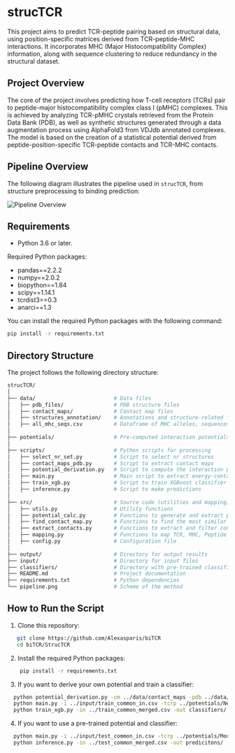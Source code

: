 # strucTCR

This project aims to predict TCR-peptide pairing based on structural data, using position-specific matrices derived from TCR-peptide-MHC interactions. It incorporates MHC (Major Histocompatibility Complex) information, along with sequence clustering to reduce redundancy in the structural dataset.

## Project Overview

The core of the project involves predicting how T-cell receptors (TCRs) pair to peptide-major histocompatibility complex class I (pMHC) complexes. This is achieved by analyzing TCR-pMHC crystals retrieved from the Protein Data Bank (PDB), as well as synthetic structures generated through a data augmentation process using AlphaFold3 from VDJdb annotated complexes. The model is based on the creation of a statistical potential derived from peptide-position-specific TCR-peptide contacts and TCR-MHC contacts.

## Pipeline Overview

The following diagram illustrates the pipeline used in `strucTCR`, from structure preprocessing to binding prediction:

![Pipeline Overview](pipeline.png)

## Requirements

- Python 3.6 or later.

Required Python packages:

- pandas==2.2.2
- numpy==2.0.2
- biopython==1.84
- scipy==1.14.1
- tcrdist3==0.3
- anarci==1.3

You can install the required Python packages with the following command:

```bash
pip install -r requirements.txt
```


## Directory Structure

The project follows the following directory structure:

```bash
strucTCR/
│
├── data/                         # Data files
│   ├── pdb_files/                # PDB structure files
│   ├── contact_maps/             # Contact map files
│   ├── structures_annotation/    # Annotations and structure-related files
│   ├── all_mhc_seqs.csv          # Dataframe of MHC alleles, sequences
│
├── potentials/                   # Pre-computed interaction potentials
│
├── scripts/                      # Python scripts for processing
│   ├── select_nr_set.py          # Script to select nr structures
│   ├── contact_maps_pdb.py       # Script to extract contact maps
│   ├── potential_derivation.py   # Script to compute the interaction potential
│   ├── main.py                   # Main script to extract energy-contact vectors
│   ├── train_xgb.py              # Script to train XGBoost classifier
│   ├── inference.py              # Script to make predictions
│
├── src/                          # Source code (utilities and mapping)
│   ├── utils.py                  # Utility functions
│   ├── potential_calc.py         # Functions to generate and extract potential
│   ├── find_contact_map.py       # Functions to find the most similar TCR
│   ├── extract_contacts.py       # Functions to extract and filter contacts
│   ├── mapping.py                # Functions to map TCR, MHC, Peptide
│   ├── config.py                 # Configuration file
│
├── output/                       # Directory for output results
├── input/                        # Directory for input files
├── classifiers/                  # Directory with pre-trained classifiers
├── README.md                     # Project documentation
├── requirements.txt              # Python dependencies
└── pipeline.png                  # Scheme of the method
```


## How to Run the Script

1. Clone this repository:
```bash
   git clone https://github.com/Alexasparis/biTCR
   cd biTCR/StrucTCR
```
2. Install the required Python packages:
```bash
    pip install -r requirements.txt
```
3. If you want to derive your own potential and train a classifier:
```bash
  python potential_derivation.py -cm ../data/contact_maps -pdb ../data/pdb_files -out ../models/
  python main.py -i ../input/train_common_in.csv -tcrp ../potentials/New_TCR_p_potential -tcrm ../potentials/New_TCR_MHC_potential.csv -o ../output/train_common_out.csv -w 1 -v
  python train_xgb.py -in ../train_common_merged.csv -out classifiers/ --mhc
```

4. If you want to use a pre-trained potential and classifier:
```bash
  python main.py -i ../input/test_common_in.csv -tcrp ../potentials/Model-nr -tcrm ../potentials/TCR_MHC.csv -o ../output/test_common_out.csv -w 1 -v
  python inference.py -in ../test_common_merged.csv -out predicitons/ -metrics metrics_predictions/ -model ../classifiers/model_name.json
```


